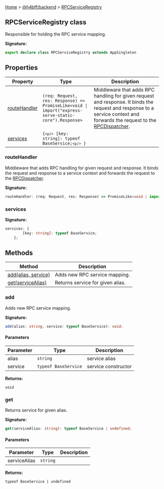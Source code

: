 [Home](/) &gt; [@h4bff/backend](../backend.md) &gt; [RPCServiceRegistry](RPCServiceRegistry.md)

## RPCServiceRegistry class

Responsible for holding the RPC service mapping.

<b>Signature:</b>

```typescript
export declare class RPCServiceRegistry extends AppSingleton 
```

## Properties

|  Property | Type | Description |
|  --- | --- | --- |
|  [routeHandler](RPCServiceRegistry.md#routehandler) | <code>(req: Request, res: Response) =&gt; PromiseLike&lt;void &#124; import(&quot;express-serve-static-core&quot;).Response&gt;</code> | Middleware that adds RPC handling for given request and response. It binds the request and response to a service context and forwards the request to the [RPCDispatcher](RPCDispatcher.md)<!-- -->. |
|  [services](RPCServiceRegistry.md#services) | <code>{`<p/>`        [key: string]: typeof BaseService;`<p/>`    }</code> |  |

### routeHandler

Middleware that adds RPC handling for given request and response. It binds the request and response to a service context and forwards the request to the [RPCDispatcher](RPCDispatcher.md)<!-- -->.

<b>Signature:</b>

```typescript
routeHandler: (req: Request, res: Response) => PromiseLike<void | import("express-serve-static-core").Response>;
```

### services

<b>Signature:</b>

```typescript
services: {
        [key: string]: typeof BaseService;
    };
```

## Methods

|  Method | Description |
|  --- | --- |
|  [add(alias, service)](RPCServiceRegistry.md#add) | Adds new RPC service mapping. |
|  [get(serviceAlias)](RPCServiceRegistry.md#get) | Returns service for given alias. |

### add

Adds new RPC service mapping.

<b>Signature:</b>

```typescript
add(alias: string, service: typeof BaseService): void;
```

#### Parameters

|  Parameter | Type | Description |
|  --- | --- | --- |
|  alias | <code>string</code> | service alias |
|  service | <code>typeof BaseService</code> | service constructor |

<b>Returns:</b>

`void`

### get

Returns service for given alias.

<b>Signature:</b>

```typescript
get(serviceAlias: string): typeof BaseService | undefined;
```

#### Parameters

|  Parameter | Type | Description |
|  --- | --- | --- |
|  serviceAlias | <code>string</code> |  |

<b>Returns:</b>

`typeof BaseService | undefined`


